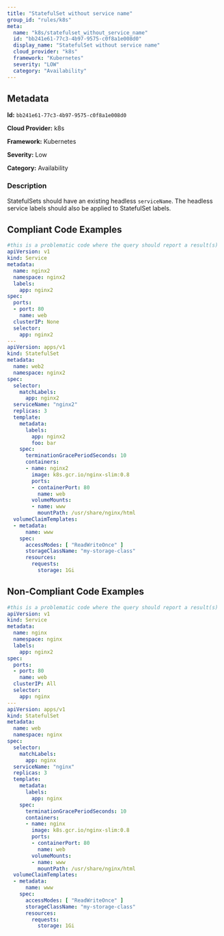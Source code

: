 ```yaml
---
title: "StatefulSet without service name"
group_id: "rules/k8s"
meta:
  name: "k8s/statefulset_without_service_name"
  id: "bb241e61-77c3-4b97-9575-c0f8a1e008d0"
  display_name: "StatefulSet without service name"
  cloud_provider: "k8s"
  framework: "Kubernetes"
  severity: "LOW"
  category: "Availability"
---
```

## Metadata

**Id:** `bb241e61-77c3-4b97-9575-c0f8a1e008d0`

**Cloud Provider:** k8s

**Framework:** Kubernetes

**Severity:** Low

**Category:** Availability

### Description

 StatefulSets should have an existing headless `serviceName`. The headless service labels should also be applied to StatefulSet labels.


## Compliant Code Examples
```yaml
#this is a problematic code where the query should report a result(s)
apiVersion: v1
kind: Service
metadata:
  name: nginx2
  namespace: nginx2
  labels:
    app: nginx2
spec:
  ports:
  - port: 80
    name: web
  clusterIP: None
  selector:
    app: nginx2
---
apiVersion: apps/v1
kind: StatefulSet
metadata:
  name: web2
  namespace: nginx2
spec:
  selector:
    matchLabels:
      app: nginx2
  serviceName: "nginx2"
  replicas: 3
  template:
    metadata:
      labels:
        app: nginx2
        foo: bar
    spec:
      terminationGracePeriodSeconds: 10
      containers:
      - name: nginx2
        image: k8s.gcr.io/nginx-slim:0.8
        ports:
        - containerPort: 80
          name: web
        volumeMounts:
        - name: www
          mountPath: /usr/share/nginx/html
  volumeClaimTemplates:
  - metadata:
      name: www
    spec:
      accessModes: [ "ReadWriteOnce" ]
      storageClassName: "my-storage-class"
      resources:
        requests:
          storage: 1Gi

```
## Non-Compliant Code Examples
```yaml
#this is a problematic code where the query should report a result(s)
apiVersion: v1
kind: Service
metadata:
  name: nginx
  namespace: nginx
  labels:
    app: nginx2
spec:
  ports:
  - port: 80
    name: web
  clusterIP: All
  selector:
    app: nginx
---
apiVersion: apps/v1
kind: StatefulSet
metadata:
  name: web
  namespace: nginx
spec:
  selector:
    matchLabels:
      app: nginx
  serviceName: "nginx"
  replicas: 3
  template:
    metadata:
      labels:
        app: nginx
    spec:
      terminationGracePeriodSeconds: 10
      containers:
      - name: nginx
        image: k8s.gcr.io/nginx-slim:0.8
        ports:
        - containerPort: 80
          name: web
        volumeMounts:
        - name: www
          mountPath: /usr/share/nginx/html
  volumeClaimTemplates:
  - metadata:
      name: www
    spec:
      accessModes: [ "ReadWriteOnce" ]
      storageClassName: "my-storage-class"
      resources:
        requests:
          storage: 1Gi

```
